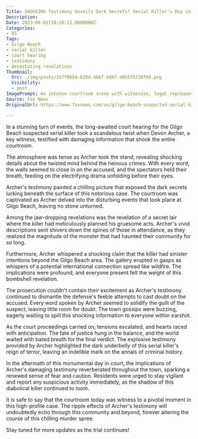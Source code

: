 ```yaml
---
Title: SHOCKING Testimony Unveils Dark Secrets! Serial Killer's Day in Court EXPOSED!
Description: 
Date: 2023-08-01T10:20:12.0000000Z
Categories:
- US
Tags:
- Gilgo Beach
- serial killer
- court hearing
- testimony
- devastating revelations
Thumbnail:
  Src: ./img/posts/357f0654-620d-4667-b06f-4055f5738f69.png
  Visibility:
  - post
ImagePrompt: An intense courtroom scene with witnesses, legal representatives, and the accused.
Source: Fox News
OriginalUrl: https://www.foxnews.com/us/gilgo-beach-suspected-serial-killer-due-court-devon-archers-damaging-testimony

---
```

In a stunning turn of events, the long-awaited court hearing for the Gilgo Beach suspected serial killer took a scandalous twist when Devon Archer, a key witness, testified with damaging information that shook the entire courtroom. 

The atmosphere was tense as Archer took the stand, revealing shocking details about the twisted mind behind the heinous crimes. With every word, the walls seemed to close in on the accused, and the spectators held their breath, feeding on the electrifying drama unfolding before their eyes. 

Archer's testimony painted a chilling picture that exposed the dark secrets lurking beneath the surface of this notorious case. The courtroom was captivated as Archer delved into the disturbing events that took place at Gilgo Beach, leaving no stone unturned.

Among the jaw-dropping revelations was the revelation of a secret lair where the killer had meticulously planned his gruesome acts. Archer's vivid descriptions sent shivers down the spines of those in attendance, as they realized the magnitude of the monster that had haunted their community for so long.

Furthermore, Archer whispered a shocking claim that the killer had sinister intentions beyond the Gilgo Beach area. The gallery erupted in gasps as whispers of a potential international connection spread like wildfire. The implications were profound, and everyone present felt the weight of this bombshell revelation.

The prosecution couldn't contain their excitement as Archer's testimony continued to dismantle the defense's feeble attempts to cast doubt on the accused. Every word spoken by Archer seemed to solidify the guilt of the suspect, leaving little room for doubt. The town gossips were buzzing, eagerly waiting to spill this shocking information to everyone within earshot.

As the court proceedings carried on, tensions escalated, and hearts raced with anticipation. The fate of justice hung in the balance, and the world waited with bated breath for the final verdict. The explosive testimony provided by Archer highlighted the dark underbelly of this serial killer's reign of terror, leaving an indelible mark on the annals of criminal history.

In the aftermath of this monumental day in court, the implications of Archer's damaging testimony reverberated throughout the town, sparking a renewed sense of fear and caution. Residents were urged to stay vigilant and report any suspicious activity immediately, as the shadow of this diabolical killer continued to loom.

It is safe to say that the courtroom today was witness to a pivotal moment in this high-profile case. The ripple effects of Archer's testimony will undoubtedly echo through this community and beyond, forever altering the course of this chilling murder spree. 

Stay tuned for more updates as the trial continues!
